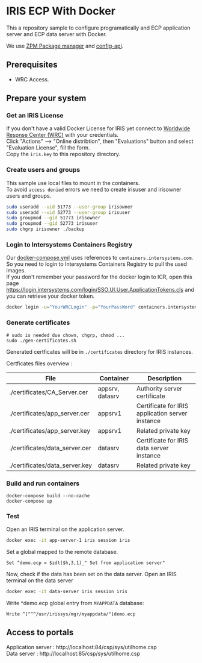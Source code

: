 # IRIS ECP With Docker

This a repository sample to configure programatically and ECP application server and ECP data server with Docker.  

We use [ZPM Package manager](https://openexchange.intersystems.com/package/ObjectScript-Package-Manager) and [config-api](https://openexchange.intersystems.com/package/Config-API).  


## Prerequisites

 * WRC Access.  

## Prepare your system

### Get an IRIS License

If you don't have a valid Docker License for IRIS yet connect to [Worldwide Respnse Center (WRC)](https://wrc.interystems.com) with your credentials.  
Click "Actions" --> "Online distribtion", then "Evaluations" button and select "Evaluation License", fill the form.  
Copy the `iris.key` to this repository directory.  


### Create users and groups

This sample use local files to mount in the containers.    
To avoid `access denied` errors we need to create irisuser and irisowner users and groups.

```bash
sudo useradd --uid 51773 --user-group irisowner
sudo useradd --uid 52773 --user-group irisuser
sudo groupmod --gid 51773 irisowner
sudo groupmod --gid 52773 irisuser
sudo chgrp irisowner ./backup
```

### Login to Intersystems Containers Registry

Our [docker-compose.yml](./docker-compose.yml) uses references to `containers.intersystems.com`.  
So you need to login to Intersystems Containers Registry to pull the used images.  
If you don't remember your password for the docker login to ICR, open this page https://login.intersystems.com/login/SSO.UI.User.ApplicationTokens.cls and you can retrieve your docker token.  


```bash
docker login -u="YourWRCLogin" -p="YourPassWord" containers.intersystems.com
```

### Generate certificates


```
# sudo is needed due chown, chgrp, chmod ...
sudo ./gen-certificates.sh
```

Generated certficates will be in `./certificates` directory for IRIS instances.  

Certficates files overview : 

| File | Container | Description |
|--- |--- |--- |
| ./certificates/CA_Server.cer | appsrv, datasrv | Authority server certificate|
| ./certificates/app_server.cer | appsrv1 | Certificate for IRIS application server instance |
| ./certificates/app_server.key | appsrv1| Related private key |
| ./certificates/data_server.cer | datasrv | Certificate for IRIS data server instance |
| ./certificates/data_server.key | datasrv | Related private key |


### Build and run containers

```
docker-compose build --no-cache
docker-compose up
```

### Test

Open an IRIS terminal on the application server.

```bash
docker exec -it app-server-1 iris session iris
```

Set a global mapped to the remote database.

```objectscript
Set ^demo.ecp = $zdt($h,3,1)_" Set from application server"
```

Now, check if the data has been set on the data server.
Open an IRIS terminal on the data server

```bash
docker exec -it data-server iris session iris
```

Write ^demo.ecp global entry from `MYAPPDATA` database:

```objectscript
Write ^["^^/usr/irissys/mgr/myappdata/"]demo.ecp
```

## Access to portals

Application server : http://localhost:84/csp/sys/utilhome.csp  
Data server : http://localhost:85/csp/sys/utilhome.csp  

